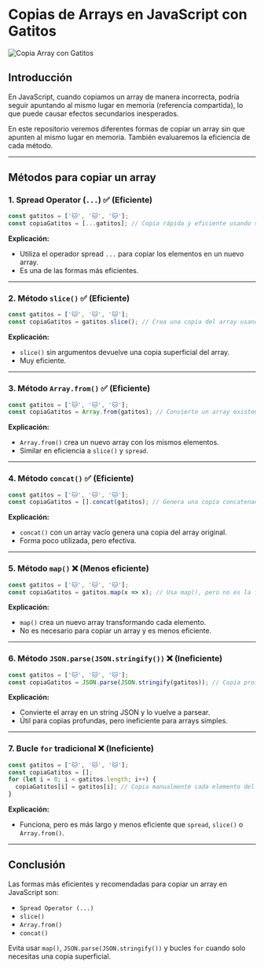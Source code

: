 # Copias de Arrays en JavaScript con Gatitos

![Copia Array con Gatitos](https://raw.githubusercontent.com/sergiecode/js-copia-array-con-gatitos/refs/heads/main/js-array-copy.jpg)

## Introducción
En JavaScript, cuando copiamos un array de manera incorrecta, podría seguir apuntando al mismo lugar en memoria (referencia compartida), lo que puede causar efectos secundarios inesperados. 

En este repositorio veremos diferentes formas de copiar un array sin que apunten al mismo lugar en memoria. También evaluaremos la eficiencia de cada método.

---

## Métodos para copiar un array

### 1. **Spread Operator (`...`)** ✅ (Eficiente)
```js
const gatitos = ['🐱', '🐱', '🐱'];
const copiaGatitos = [...gatitos]; // Copia rápida y eficiente usando spread operator
```
**Explicación:**
- Utiliza el operador spread `...` para copiar los elementos en un nuevo array.
- Es una de las formas más eficientes.

---

### 2. **Método `slice()`** ✅ (Eficiente)
```js
const gatitos = ['🐱', '🐱', '🐱'];
const copiaGatitos = gatitos.slice(); // Crea una copia del array usando slice()
```
**Explicación:**
- `slice()` sin argumentos devuelve una copia superficial del array.
- Muy eficiente.

---

### 3. **Método `Array.from()`** ✅ (Eficiente)
```js
const gatitos = ['🐱', '🐱', '🐱'];
const copiaGatitos = Array.from(gatitos); // Convierte un array existente en una nueva copia
```
**Explicación:**
- `Array.from()` crea un nuevo array con los mismos elementos.
- Similar en eficiencia a `slice()` y `spread`.

---

### 4. **Método `concat()`** ✅ (Eficiente)
```js
const gatitos = ['🐱', '🐱', '🐱'];
const copiaGatitos = [].concat(gatitos); // Genera una copia concatenando con un array vacío
```
**Explicación:**
- `concat()` con un array vacío genera una copia del array original.
- Forma poco utilizada, pero efectiva.

---

### 5. **Método `map()`** ❌ (Menos eficiente)
```js
const gatitos = ['🐱', '🐱', '🐱'];
const copiaGatitos = gatitos.map(x => x); // Usa map(), pero no es la forma más eficiente de copiar un array
```
**Explicación:**
- `map()` crea un nuevo array transformando cada elemento.
- No es necesario para copiar un array y es menos eficiente.

---

### 6. **Método `JSON.parse(JSON.stringify())`** ❌ (Ineficiente)
```js
const gatitos = ['🐱', '🐱', '🐱'];
const copiaGatitos = JSON.parse(JSON.stringify(gatitos)); // Copia profunda, pero lenta e ineficiente
```
**Explicación:**
- Convierte el array en un string JSON y lo vuelve a parsear.
- Útil para copias profundas, pero ineficiente para arrays simples.

---

### 7. **Bucle `for` tradicional** ❌ (Ineficiente)
```js
const gatitos = ['🐱', '🐱', '🐱'];
const copiaGatitos = [];
for (let i = 0; i < gatitos.length; i++) {
  copiaGatitos[i] = gatitos[i]; // Copia manualmente cada elemento del array
}
```
**Explicación:**
- Funciona, pero es más largo y menos eficiente que `spread`, `slice()` o `Array.from()`.

---

## Conclusión
Las formas más eficientes y recomendadas para copiar un array en JavaScript son:
- `Spread Operator (...)`
- `slice()`
- `Array.from()`
- `concat()`

Evita usar `map()`, `JSON.parse(JSON.stringify())` y bucles `for` cuando solo necesitas una copia superficial.

